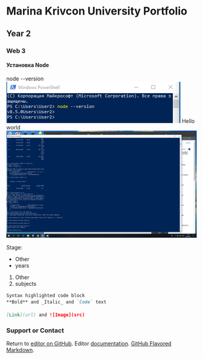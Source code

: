 # Marina Krivcon University Portfolio
## Year 2
### Web 3
####  Установка Node
node --version
![GitHub Logo](/web/1.png)
Hello world
![GitHub Logo](/web/2.png)



Stage:
- Other
- years

1. Other
2. subjects
```markdown
Syntax highlighted code block
**Bold** and _Italic_ and `Code` text

[Link](url) and ![Image](src)
```
### Support or Contact

Return to [editor on GitHub](https://github.com/Meao/university-portfolio/edit/master/index.md). Editor [documentation](https://help.github.com/categories/github-pages-basics/). [GitHub Flavored Markdown](https://guides.github.com/features/mastering-markdown/).
